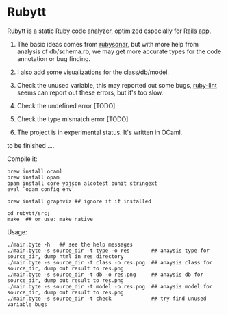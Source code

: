 # Rubytt

Rubytt is a static Ruby code analyzer, optimized especially for Rails app. 

1. The basic ideas comes from [rubysonar](https://github.com/yinwang0/rubysonar), but with more help from analysis of db/schema.rb, 
we may get more accurate types for the code annotation or bug finding. 

2. I also add some visualizations for the class/db/model.

3. Check the unused variable, this may reported out some bugs, [ruby-lint](https://github.com/YorickPeterse/ruby-lint) seems can report out these errors, but it's too slow.

4. Check the undefined error [TODO]

5. Check the type mismatch error  [TODO]

6. The project is in experimental status. It's written in OCaml.


to be finished ....

Compile it:

```shell
brew install ocaml 
brew install opam
opam install core yojson alcotest ounit stringext
eval `opam config env`

brew install graphviz ## ignore it if installed

cd rubytt/src;
make  ## or use: make native 
```

Usage:

```shell
./main.byte -h   ## see the help messages
./main.byte -s source_dir -t type -o res       ## anaysis type for source_dir, dump html in res directory
./main.byte -s source_dir -t class -o res.png  ## anaysis class for source_dir, dump out result to res.png
./main.byte -s source_dir -t db -o res.png     ## anaysis db for source_dir, dump out result to res.png
./main.byte -s source_dir -t model -o res.png  ## anaysis model for source_dir, dump out result to res.png
./main.byte -s source_dir -t check             ## try find unused variable bugs
```
